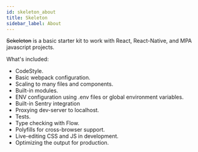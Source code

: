 ```yaml
---
id: skeleton_about
title: Skeleton
sidebar_label: About
---
```


~~Sekeleton~~ is a basic starter kit to work with React, React-Native, and MPA javascript projects.

What's included: 

- CodeStyle.
- Basic webpack configuration.
- Scaling to many files and components. 
- Built-in modules.
- ENV configuration using .env files or global environment variables.
- Built-in Sentry integration
- Proxying dev-server to localhost.
- Tests.
- Type checking with Flow.
- Polyfills for cross-browser support.
- Live-editing CSS and JS in development.
- Optimizing the output for production.